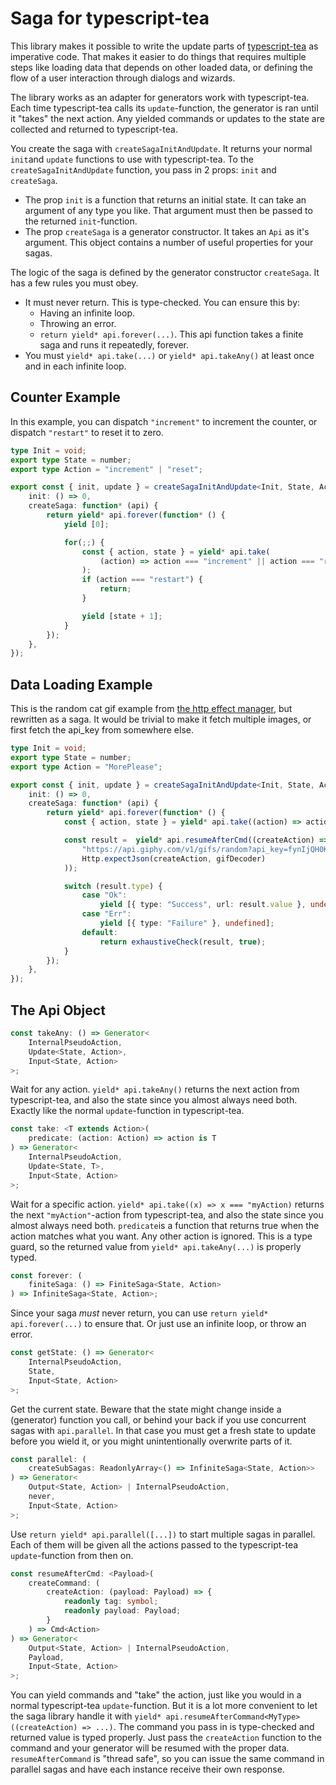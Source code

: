 # Saga for typescript-tea

This library makes it possible to write the update parts of [typescript-tea](https://github.com/typescript-tea/core) as imperative code. That makes it easier to do things that requires multiple steps like loading data that depends on other loaded data, or defining the flow of a user interaction through dialogs and wizards.

The library works as an adapter for generators work with typescript-tea. Each time typescript-tea calls its `update`-function, the generator is ran until it "takes" the next action. Any yielded commands or updates to the state are collected and returned to typescript-tea.

You create the saga with `createSagaInitAndUpdate`. It returns your normal `init`and `update` functions to use with typescript-tea. To the `createSagaInitAndUpdate` function, you pass in 2 props: `init` and `createSaga`.

* The prop `init` is a function that returns an initial state. It can take an argument of any type you like. That argument must then be passed to the returned `init`-function.
* The prop `createSaga` is a generator constructor. It takes an `Api` as it's argument. This object contains a number of useful properties for your sagas.

The logic of the saga is defined by the generator constructor `createSaga`. It has a few rules you must obey.

* It must never return. This is type-checked. You can ensure this by:
    * Having an infinite loop.
    * Throwing an error.
    * `return yield* api.forever(...)`. This api function takes a finite saga and runs it repeatedly, forever.
* You must `yield* api.take(...)` or `yield* api.takeAny()` at least once and in each infinite loop.

## Counter Example

In this example, you can dispatch `"increment"` to increment the counter, or dispatch `"restart"` to reset it to zero.

```ts
type Init = void;
export type State = number;
export type Action = "increment" | "reset";

export const { init, update } = createSagaInitAndUpdate<Init, State, Action>({
    init: () => 0,
    createSaga: function* (api) {
        return yield* api.forever(function* () {
            yield [0];

            for(;;) {
                const { action, state } = yield* api.take(
                    (action) => action === "increment" || action === "restart"
                );
                if (action === "restart") {
                    return;
                }

                yield [state + 1];
            }
        });
    },
});
```

## Data Loading Example

This is the random cat gif example from [the http effect manager](https://github.com/typescript-tea/http), but rewritten as a saga. It would be trivial to make it fetch multiple images, or first fetch the api_key from somewhere else.

```ts
type Init = void;
export type State = number;
export type Action = "MorePlease";

export const { init, update } = createSagaInitAndUpdate<Init, State, Action>({
    init: () => 0,
    createSaga: function* (api) {
        return yield* api.forever(function* () {
            const { action, state } = yield* api.take((action) => action.type === "MorePlease");

            const result =  yield* api.resumeAfterCmd((createAction) => Http.get(
                "https://api.giphy.com/v1/gifs/random?api_key=fynIjQH0KtzG1JeEkZZGT3cTie9KFm1T&tag=cat",
                Http.expectJson(createAction, gifDecoder)
            ));

            switch (result.type) {
                case "Ok":
                    yield [{ type: "Success", url: result.value }, undefined];
                case "Err":
                    yield [{ type: "Failure" }, undefined];
                default:
                    return exhaustiveCheck(result, true);
            }
        });
    },
});
```

## The Api Object

```ts
const takeAny: () => Generator<
    InternalPseudoAction,
    Update<State, Action>,
    Input<State, Action>
>;
```

Wait for any action. `yield* api.takeAny()` returns the next action from typescript-tea, and also the state since you almost always need both. Exactly like the normal `update`-function in typescript-tea.

```ts
const take: <T extends Action>(
    predicate: (action: Action) => action is T
) => Generator<
    InternalPseudoAction,
    Update<State, T>,
    Input<State, Action>
>;
```

Wait for a specific action. `yield* api.take((x) => x === "myAction)` returns the next `"myAction"`-action from typescript-tea, and also the state since you almost always need both. `predicate`is a function that returns true when the action matches what you want. Any other action is ignored. This is a type guard, so the returned value from `yield* api.takeAny(...)` is properly typed.

```ts
const forever: (
    finiteSaga: () => FiniteSaga<State, Action>
) => InfiniteSaga<State, Action>;
```

Since your saga *must* never return, you can use `return yield* api.forever(...)` to ensure that. Or just use an infinite loop, or throw an error.

```ts
const getState: () => Generator<
    InternalPseudoAction,
    State,
    Input<State, Action>
>;
```

Get the current state. Beware that the state might change inside a (generator) function you call, or behind your back if you use concurrent sagas with `api.parallel`. In that case you must get a fresh state to update before you wield it, or you might unintentionally overwrite parts of it.

```ts
const parallel: (
    createSubSagas: ReadonlyArray<() => InfiniteSaga<State, Action>>
) => Generator<
    Output<State, Action> | InternalPseudoAction,
    never,
    Input<State, Action>
>;
```

Use `return yield* api.parallel([...])` to start multiple sagas in parallel. Each of them will be given all the actions passed to the typescript-tea `update`-function from then on.

```ts
const resumeAfterCmd: <Payload>(
    createCommand: (
        createAction: (payload: Payload) => {
            readonly tag: symbol;
            readonly payload: Payload;
        }
    ) => Cmd<Action>
) => Generator<
    Output<State, Action> | InternalPseudoAction,
    Payload,
    Input<State, Action>
>;
```

You can yield commands and "take" the action, just like you would in a normal typescript-tea `update`-function. But it is a lot more convenient to let the saga library handle it with `yield* api.resumeAfterCommand<MyType>((createAction) => ...)`. The command you pass in is type-checked and returned value is typed properly. Just pass the `createAction` function to the command and your generator will be resumed with the proper data. `resumeAfterCommand` is "thread safe", so you can issue the same command in parallel sagas and have each instance receive their own response.
